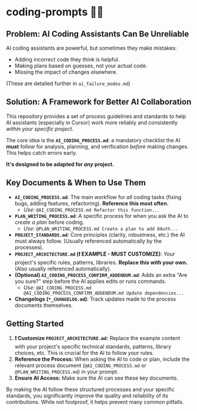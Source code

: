 # coding-prompts 🤖✨

## Problem: AI Coding Assistants Can Be Unreliable

AI coding assistants are powerful, but sometimes they make mistakes:
*   Adding incorrect code they *think* is helpful.
*   Making plans based on guesses, not your actual code.
*   Missing the impact of changes elsewhere.

(These are detailed further in `ai_failure_modes.md`)

## Solution: A Framework for Better AI Collaboration

This repository provides a set of process guidelines and standards to help AI assistants (especially in Cursor) work more reliably and consistently *within your specific project*.

The core idea is the **`AI_CODING_PROCESS.md`**: a mandatory checklist the AI **must** follow for analysis, planning, and verification *before* making changes. This helps catch errors early.

**It's designed to be adapted for *any* project.**

## Key Documents & When to Use Them

*   **`AI_CODING_PROCESS.md`**: The main workflow for *all* coding tasks (fixing bugs, adding features, refactoring). **Reference this most often.**
    *   *Use:* `@AI_CODING_PROCESS.md Refactor this function...`
*   **`PLAN_WRITING_PROCESS.md`**: A specific process for when you ask the AI to *create a plan* before coding.
    *   *Use:* `@PLAN_WRITING_PROCESS.md Create a plan to add OAuth...`
*   **`PROJECT_STANDARDS.md`**: Core principles (clarity, robustness, etc.) the AI must always follow. (Usually referenced automatically by the processes).
*   **`PROJECT_ARCHITECTURE.md` (❗ EXAMPLE - MUST CUSTOMIZE)**: *Your* project's specific rules, patterns, libraries. **Replace this with your own.** (Also usually referenced automatically).
*   **(Optional) `AI_CODING_PROCESS_CONFIRM_ADDENDUM.md`**: Adds an extra "Are you sure?" step before the AI applies edits or runs commands.
    *   *Use:* `@AI_CODING_PROCESS.md @AI_CODING_PROCESS_CONFIRM_ADDENDUM.md Update dependencies...`
*   **Changelogs (`*_CHANGELOG.md`)**: Track updates made to the process documents themselves.

## Getting Started

1.  **❗ Customize `PROJECT_ARCHITECTURE.md`:** Replace the example content with your project's specific technical standards, patterns, library choices, etc. This is crucial for the AI to follow *your* rules.
2.  **Reference the Process:** When asking the AI to code or plan, include the relevant process document (`@AI_CODING_PROCESS.md` or `@PLAN_WRITING_PROCESS.md`) in your prompt.
3.  **Ensure AI Access:** Make sure the AI can see these key documents.

By making the AI follow these structured processes and your specific standards, you significantly improve the quality and reliability of its contributions. While not foolproof, it helps prevent many common pitfalls.
